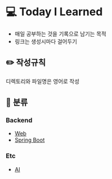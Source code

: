 # 💻 Today I Learned
- 매일 공부하는 것을 기록으로 남기는 목적
- 링크는 생성시마다 걸어두기

## ✏️ 작성규칙
디렉토리와 파일명은 영어로 작성
## 📌 분류 
### Backend
- [Web](/Web/)
- [Spring Boot](/Spring_boot/)

### Etc
- [AI](/AI/)
